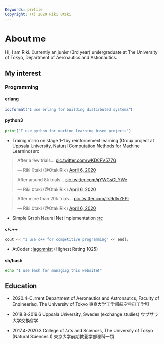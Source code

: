 ```yaml
---
Keywords: profile
Copyright: (C) 2020 Riki Otaki
---
```


# About me

Hi, I am Riki.
Currently an junior (3rd year) undergraduate at The University of Tokyo, Department of Aeronautics and Astronautics.


## My interest

### Programming

#### erlang
```erlang
io:format("I use erlang for building distirbuted systems")
```

#### python3 
```python
print("I use python for machine learning based projects")
```
- Trainig mario on stage 1-1 by reinforcement learning (Group project at Uppsala University, Natural Computation Methods for Machine Learning) [src](https://github.com/wattlebirdaz/geql) 
<blockquote class="twitter-tweet"><p lang="en" dir="ltr">After a few trials... <a href="https://t.co/wKDCFV577G">pic.twitter.com/wKDCFV577G</a></p>&mdash; Riki Otaki (@OtakiRiki) <a href="https://twitter.com/OtakiRiki/status/1247038694348865536?ref_src=twsrc%5Etfw">April 6, 2020</a></blockquote> <script async src="https://platform.twitter.com/widgets.js" charset="utf-8"></script> 
<blockquote class="twitter-tweet"><p lang="en" dir="ltr">After around 8k trials... <a href="https://t.co/qYWGsGLYWe">pic.twitter.com/qYWGsGLYWe</a></p>&mdash; Riki Otaki (@OtakiRiki) <a href="https://twitter.com/OtakiRiki/status/1247038794877919233?ref_src=twsrc%5Etfw">April 6, 2020</a></blockquote> <script async src="https://platform.twitter.com/widgets.js" charset="utf-8"></script> 
<blockquote class="twitter-tweet"><p lang="en" dir="ltr">After more than 20k trials... <a href="https://t.co/Ts9dlvZEPr">pic.twitter.com/Ts9dlvZEPr</a></p>&mdash; Riki Otaki (@OtakiRiki) <a href="https://twitter.com/OtakiRiki/status/1247038919578759168?ref_src=twsrc%5Etfw">April 6, 2020</a></blockquote> <script async src="https://platform.twitter.com/widgets.js" charset="utf-8"></script> 

- Simple Graph Neural Net Implementation [src](https://github.com/wattlebirdaz/GNN)
 
#### c/c++
```cpp
cout << "I use c++ for competitive programming" << endl;
```
- AtCoder : [lagomnist](https://atcoder.jp/users/lagomnist) (Highest Rating 1025)
 
#### sh/bash
```bash
echo "I use bash for managing this website!"
```

## Education

- 2020.4-Current
  Department of Aeronautics and Astronautics, Faculty of Engineering, The University of Tokyo
  東京大学工学部航空宇宙工学科

- 2018.8-2019.6
  Uppsala University, Sweden (exchange studies)
  ウプサラ大学交換留学
  
- 2017.4-2020.3
  College of Arts and Sciences, The University of Tokyo (Natural Sciences I)
  東京大学前期教養学部理科一類
